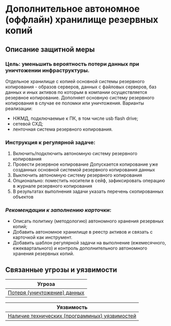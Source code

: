 # Дополнительное автономное (оффлайн) хранилище резервных копий

## Описание защитной меры
### Цель: уменьшить вероятность потери данных при уничтожении инфраструктуры. 

Отдельное хранилище с копией основной системы резервного копирования - образов серверов, данных с файловых серверов, баз данных и иных активов по которым в компании осуществляется резервное копирование.
Дополняет основную систему резервного копирования в случае ее поломки или уничтожения.
Варианты реализации:

+ НЖМД, подключаемые к ПК, в том числе usb flash drive; 
+ сетевой СХД; 
+ ленточная система резервного копирования.

### Инструкция к регулярной задаче:
1. Включить/подключить автономную систему резервного копирования
2. Провести резервное копирование
    Допускается копирование уже созданных основной системой резервного копирования данных
3. Выключить автономную систему резервного копирования
4. Опционально: поместить носители в сейф, зафиксировать операцию в журнале резервного копирования 
5. В результатах выполнения задачи указать перечень скопированных объектов

### *Рекомендации к заполнению карточки*:
- Описать политику (методологию) автономного хранения резервных копий;
- Добавить автономное хранилище в реестр активов и связать с карточкой как инструмент.
- Добавить шаблон регулярной задачи на выполнение (ежемесячного, ежеквартального) и контроль дополнительного автономного хранения резервных копий.

## Связанные угрозы и уязвимости
|Угроза|
|-|
|[Потеря (уничтожение) данных](/vkr/threats/page9)|

|Уязвимость|
|-|
|[Наличие технических (программных) уязвимостей](/vkr/vulnerabilities/page6)|
